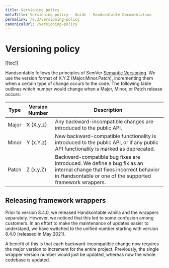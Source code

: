 ```yaml
---
title: Versioning policy
metaTitle: Versioning policy - Guide - Handsontable Documentation
permalink: /8.3/versioning-policy
canonicalUrl: /versioning-policy
---
```


# Versioning policy

[[toc]]

Handsontable follows the principles of SemVer  [Semantic Versioning](https://semver.org/). We use the version format of X.Y.Z (Major.Minor.Patch), incrementing them when a certain type of change occurs to the code. The following table outlines which number would change when a Major, Minor, or Patch release occurs: 

| Type| Version Number | Description |
|--|--|--|
| Major | X (X.y.z) | Any backward-incompatible changes are introduced to the public API.| 
| Minor | Y (x.Y.z) | New backward-compatible functionality is introduced to the public API, or if any public API functionality is marked as deprecated.|
| Patch | Z (x.y.Z)  | Backward-compatible bug fixes are introduced. We define a bug fix as an internal change that fixes incorrect behavior in Handsontable or one of the supported framework wrappers.|

## Releasing framework wrappers

Prior to version 8.4.0, we released Handsontable vanilla and the wrappers separately. However, we noticed that this led to some confusion among customers. In an effort to make the maintenance of updates easier to understand, we have switched to the unified number starting with version 8.4.0 (released in May 2021). 

A benefit of this is that each backward-incompatible change now requires the major version to increment for the entire project. Previously, the single wrapper version number would just be updated, whereas now the whole codebase is updated.

